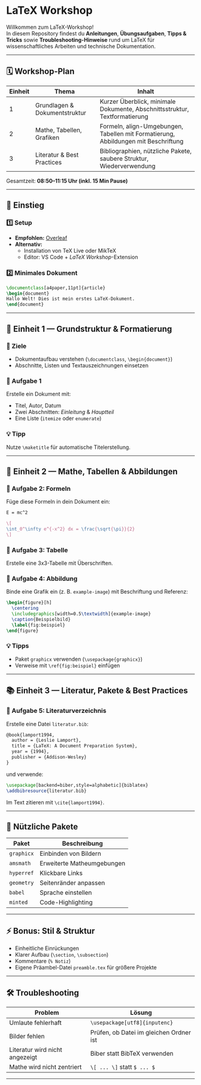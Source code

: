 # LaTeX Workshop

Willkommen zum LaTeX-Workshop!  
In diesem Repository findest du **Anleitungen**, **Übungsaufgaben**, **Tipps & Tricks** sowie **Troubleshooting-Hinweise** rund um LaTeX für wissenschaftliches Arbeiten und technische Dokumentation.

---

## 🗓️ Workshop-Plan

| Einheit | Thema | Inhalt |
|----------|--------|--------|
| 1 | Grundlagen & Dokumentstruktur | Kurzer Überblick, minimale Dokumente, Abschnittsstruktur, Textformatierung |
| 2 | Mathe, Tabellen, Grafiken | Formeln, align-Umgebungen, Tabellen mit Formatierung, Abbildungen mit Beschriftung |
| 3 | Literatur & Best Practices | Bibliographien, nützliche Pakete, saubere Struktur, Wiederverwendung |

Gesamtzeit: **08:50–11:15 Uhr (inkl. 15 Min Pause)**

---

## 🚀 Einstieg

### 1️⃣ Setup
- **Empfohlen:** [Overleaf](https://www.overleaf.com)
- **Alternativ:**  
  - Installation von TeX Live oder MikTeX  
  - Editor: VS Code + *LaTeX Workshop*-Extension  

### 2️⃣ Minimales Dokument
```latex
\documentclass[a4paper,11pt]{article}
\begin{document}
Hallo Welt! Dies ist mein erstes LaTeX-Dokument.
\end{document}
```

---

## 📘 Einheit 1 — Grundstruktur & Formatierung

### 🔹 Ziele
- Dokumentaufbau verstehen (`\documentclass`, `\begin{document}`)
- Abschnitte, Listen und Textauszeichnungen einsetzen

### 🧩 Aufgabe 1
Erstelle ein Dokument mit:
- Titel, Autor, Datum  
- Zwei Abschnitten: *Einleitung* & *Hauptteil*  
- Eine Liste (`itemize` oder `enumerate`)

### 💡 Tipp
Nutze `\maketitle` für automatische Titelerstellung.

---

## 🧮 Einheit 2 — Mathe, Tabellen & Abbildungen

### 🧩 Aufgabe 2: Formeln
Füge diese Formeln in dein Dokument ein:
```latex
E = mc^2

\[
\int_0^\infty e^{-x^2} dx = \frac{\sqrt{\pi}}{2}
\]
```

### 🧩 Aufgabe 3: Tabelle
Erstelle eine 3x3-Tabelle mit Überschriften.

### 🧩 Aufgabe 4: Abbildung
Binde eine Grafik ein (z. B. `example-image`) mit Beschriftung und Referenz:
```latex
\begin{figure}[h]
  \centering
  \includegraphics[width=0.5\textwidth]{example-image}
  \caption{Beispielbild}
  \label{fig:beispiel}
\end{figure}
```

### 💡 Tipps
- Paket `graphicx` verwenden (`\usepackage{graphicx}`)
- Verweise mit `\ref{fig:beispiel}` einfügen

---

## 📚 Einheit 3 — Literatur, Pakete & Best Practices

### 🧩 Aufgabe 5: Literaturverzeichnis
Erstelle eine Datei `literatur.bib`:
```latex
@book{lamport1994,
  author = {Leslie Lamport},
  title = {LaTeX: A Document Preparation System},
  year = {1994},
  publisher = {Addison-Wesley}
}
```
und verwende:
```latex
\usepackage[backend=biber,style=alphabetic]{biblatex}
\addbibresource{literatur.bib}
```

Im Text zitieren mit `\cite{lamport1994}`.

---

## 🧰 Nützliche Pakete
| Paket | Beschreibung |
|--------|---------------|
| `graphicx` | Einbinden von Bildern |
| `amsmath` | Erweiterte Matheumgebungen |
| `hyperref` | Klickbare Links |
| `geometry` | Seitenränder anpassen |
| `babel` | Sprache einstellen |
| `minted` | Code-Highlighting |

---

## ⚡ Bonus: Stil & Struktur
- Einheitliche Einrückungen
- Klarer Aufbau (`\section`, `\subsection`)
- Kommentare (`% Notiz`)
- Eigene Präambel-Datei `preamble.tex` für größere Projekte

---

## 🛠️ Troubleshooting

| Problem | Lösung |
|----------|---------|
| Umlaute fehlerhaft | `\usepackage[utf8]{inputenc}` |
| Bilder fehlen | Prüfen, ob Datei im gleichen Ordner ist |
| Literatur wird nicht angezeigt | Biber statt BibTeX verwenden |
| Mathe wird nicht zentriert | `\[ ... \]` statt `$ ... $` |

---
